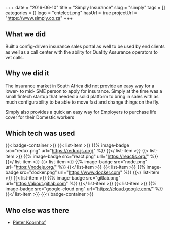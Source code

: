 +++ 
date = "2016-06-10"
title = "Simply Insurance"
slug = "simply" 
tags = []
categories = []
logo = "entelect.png"
hasUrl = true
projectUrl = "https://www.simply.co.za"
+++
## What we did
Built a config-driven insurance sales portal as well to be used by end clients as well as a call center with the ability for Quality Assurance operators to vet calls.

## Why we did it
The insurance market in South Africa did not provide an easy way for a lower- to mid- SME person to apply for insurance. Simply at the time was a small fintech startup that needed a solid platform to bring in sales with as much configurability to be able to move fast and change things on the fly.

Simply also provides a quick an easy way for Employers to purchase life cover for their Domestic workers

## Which tech was used

{{< badge-container >}}
  {{< list-item >}}
    {{% image-badge src="redux.png" url="https://redux.js.org/" %}}
  {{</ list-item >}}
  {{< list-item >}}
    {{% image-badge src="react.png" url="https://reactjs.org/" %}}
  {{</ list-item >}}
  {{< list-item >}}
    {{% image-badge src="node.png" url="https://nodejs.org/" %}}
  {{</ list-item >}}
  {{< list-item >}}
    {{% image-badge src="docker.png" url="https://www.docker.com" %}}
  {{</ list-item >}}
  {{< list-item >}}
    {{% image-badge src="gitlab.png" url="https://about.gitlab.com" %}}
  {{</ list-item >}}
  {{< list-item >}}
    {{% image-badge src="google-cloud.png" url="https://cloud.google.com/" %}}
  {{</ list-item >}}
{{</ badge-container >}}

## Who else was there
* [Pieter Koornhof](https://www.linkedin.com/in/pieterkoornhof/)